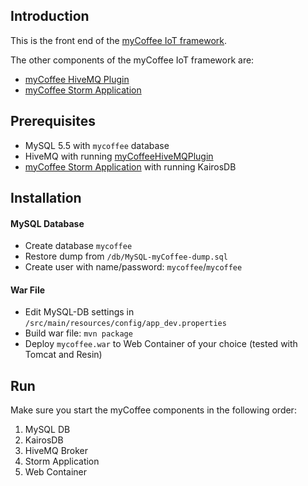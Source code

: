 ## Introduction

This is the front end of the [myCoffee IoT framework](http://www.wbss.ch/mycoffee/de/index.html).

The other components of the myCoffee IoT framework are:
* [myCoffee HiveMQ Plugin](https://github.com/WBSS/myCoffeeHiveMQPlugin)
* [myCoffee Storm Application](https://github.com/WBSS/myCoffeeStorm)

## Prerequisites

* MySQL 5.5 with `mycoffee` database
* HiveMQ with running [myCoffeeHiveMQPlugin](https://github.com/WBSS/myCoffeeHiveMQPlugin)
* [myCoffee Storm Application](https://github.com/WBSS/myCoffeeStorm) with running KairosDB

## Installation

#### MySQL Database
* Create database `mycoffee`
* Restore dump from `/db/MySQL-myCoffee-dump.sql`
* Create user with name/password: `mycoffee`/`mycoffee`

#### War File
* Edit MySQL-DB settings in `/src/main/resources/config/app_dev.properties`
* Build war file: `mvn package`
* Deploy `mycoffee.war` to Web Container of your choice (tested with Tomcat and Resin)

## Run

Make sure you start the myCoffee components in the following order:

1. MySQL DB
2. KairosDB
3. HiveMQ Broker
4. Storm Application
5. Web Container

